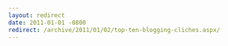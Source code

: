 ```yaml
---
layout: redirect
date: 2011-01-01 -0800
redirect: /archive/2011/01/02/top-ten-blogging-cliches.aspx/
---
```

